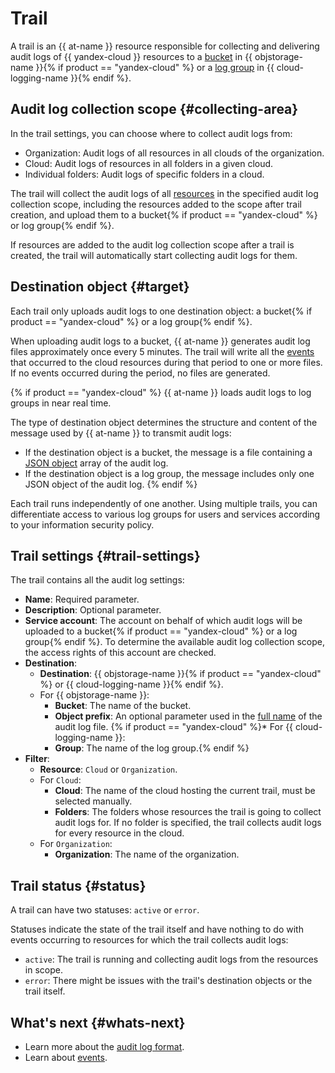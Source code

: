 # Trail

A trail is an {{ at-name }} resource responsible for collecting and delivering audit logs of {{ yandex-cloud }} resources to a [bucket](../../storage/concepts/bucket.md) in {{ objstorage-name }}{% if product == "yandex-cloud" %} or a [log group](../../logging/concepts/log-group.md) in {{ cloud-logging-name }}{% endif %}.

## Audit log collection scope {#collecting-area}

In the trail settings, you can choose where to collect audit logs from:
* Organization: Audit logs of all resources in all clouds of the organization.
* Cloud: Audit logs of resources in all folders in a given cloud.
* Individual folders: Audit logs of specific folders in a cloud.

The trail will collect the audit logs of all [resources](./events.md) in the specified audit log collection scope, including the resources added to the scope after trail creation, and upload them to a bucket{% if product == "yandex-cloud" %} or log group{% endif %}.

If resources are added to the audit log collection scope after a trail is created, the trail will automatically start collecting audit logs for them.

## Destination object {#target}

Each trail only uploads audit logs to one destination object: a bucket{% if product == "yandex-cloud" %} or a log group{% endif %}.

When uploading audit logs to a bucket, {{ at-name }} generates audit log files approximately once every 5 minutes. The trail will write all the [events](./events.md) that occurred to the cloud resources during that period to one or more files. If no events occurred during the period, no files are generated.

{% if product == "yandex-cloud" %}
{{ at-name }} loads audit logs to log groups in near real time.

The type of destination object determines the structure and content of the message used by {{ at-name }} to transmit audit logs:
* If the destination object is a bucket, the message is a file containing a [JSON object](./format.md#scheme) array of the audit log.
* If the destination object is a log group, the message includes only one JSON object of the audit log.
   {% endif %}

Each trail runs independently of one another. Using multiple trails, you can differentiate access to various log groups for users and services according to your information security policy.

## Trail settings {#trail-settings}

The trail contains all the audit log settings:
* **Name**: Required parameter.
* **Description**: Optional parameter.
* **Service account**: The account on behalf of which audit logs will be uploaded to a bucket{% if product == "yandex-cloud" %} or a log group{% endif %}. To determine the available audit log collection scope, the access rights of this account are checked.
* **Destination**:
   * **Destination**: {{ objstorage-name }}{% if product == "yandex-cloud" %} or {{ cloud-logging-name }}{% endif %}.
   * For {{ objstorage-name }}:
      * **Bucket**: The name of the bucket.
      * **Object prefix**: An optional parameter used in the [full name](./format.md#log-file-name) of the audit log file.
   {% if product == "yandex-cloud" %}* For {{ cloud-logging-name }}:
      * **Group**: The name of the log group.{% endif %}
* **Filter**:
   * **Resource**: `Cloud` or `Organization`.
   * For `Cloud`:
      * **Cloud**: The name of the cloud hosting the current trail, must be selected manually.
      * **Folders**: The folders whose resources the trail is going to collect audit logs for. If no folder is specified, the trail collects audit logs for every resource in the cloud.
   * For `Organization`:
      * **Organization**: The name of the organization.

## Trail status {#status}

A trail can have two statuses: `active` or `error`.

Statuses indicate the state of the trail itself and have nothing to do with events occurring to resources for which the trail collects audit logs:
* `active`: The trail is running and collecting audit logs from the resources in scope.
* `error`: There might be issues with the trail's destination objects or the trail itself.

## What's next {#whats-next}

* Learn more about the [audit log format](./format.md).
* Learn about [events](./events.md).
